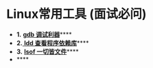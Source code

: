 # Linux常用工具 \(面试必问\)

* **1.** [**gdb 调试利器**](https://linuxtools-rst.readthedocs.io/zh_CN/latest/tool/gdb.html)\*\*\*\*
* **2.**[ **ldd 查看程序依赖库**](https://linuxtools-rst.readthedocs.io/zh_CN/latest/tool/ldd.html)\*\*\*\*
* **3.** [**lsof 一切皆文件**](https://linuxtools-rst.readthedocs.io/zh_CN/latest/tool/lsof.html)\*\*\*\*
* \*\*\*\*



